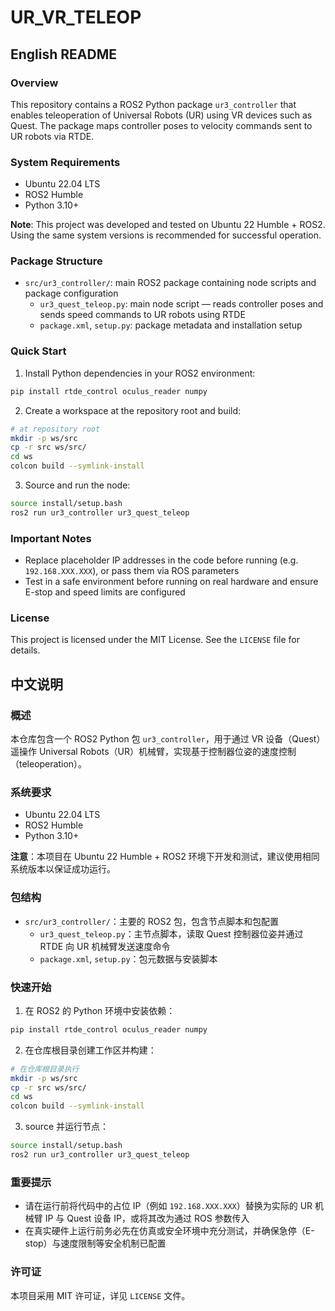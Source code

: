 # UR_VR_TELEOP

## English README

### Overview
This repository contains a ROS2 Python package `ur3_controller` that enables teleoperation of Universal Robots (UR) using VR devices such as Quest. The package maps controller poses to velocity commands sent to UR robots via RTDE.

### System Requirements
- Ubuntu 22.04 LTS
- ROS2 Humble
- Python 3.10+

**Note**: This project was developed and tested on Ubuntu 22 Humble + ROS2. Using the same system versions is recommended for successful operation.

### Package Structure
- `src/ur3_controller/`: main ROS2 package containing node scripts and package configuration
  - `ur3_quest_teleop.py`: main node script — reads controller poses and sends speed commands to UR robots using RTDE
  - `package.xml`, `setup.py`: package metadata and installation setup

### Quick Start
1) Install Python dependencies in your ROS2 environment:

```bash
pip install rtde_control oculus_reader numpy
```

2) Create a workspace at the repository root and build:

```bash
# at repository root
mkdir -p ws/src
cp -r src ws/src/
cd ws
colcon build --symlink-install
```

3) Source and run the node:

```bash
source install/setup.bash
ros2 run ur3_controller ur3_quest_teleop
```

### Important Notes
- Replace placeholder IP addresses in the code before running (e.g. `192.168.XXX.XXX`), or pass them via ROS parameters
- Test in a safe environment before running on real hardware and ensure E-stop and speed limits are configured

### License
This project is licensed under the MIT License. See the `LICENSE` file for details.

## 中文说明

### 概述
本仓库包含一个 ROS2 Python 包 `ur3_controller`，用于通过 VR 设备（Quest）遥操作 Universal Robots（UR）机械臂，实现基于控制器位姿的速度控制（teleoperation）。

### 系统要求
- Ubuntu 22.04 LTS
- ROS2 Humble
- Python 3.10+

**注意**：本项目在 Ubuntu 22 Humble + ROS2 环境下开发和测试，建议使用相同系统版本以保证成功运行。

### 包结构
- `src/ur3_controller/`：主要的 ROS2 包，包含节点脚本和包配置
  - `ur3_quest_teleop.py`：主节点脚本，读取 Quest 控制器位姿并通过 RTDE 向 UR 机械臂发送速度命令
  - `package.xml`, `setup.py`：包元数据与安装脚本

### 快速开始
1) 在 ROS2 的 Python 环境中安装依赖：

```bash
pip install rtde_control oculus_reader numpy
```

2) 在仓库根目录创建工作区并构建：

```bash
# 在仓库根目录执行
mkdir -p ws/src
cp -r src ws/src/
cd ws
colcon build --symlink-install
```

3) source 并运行节点：

```bash
source install/setup.bash
ros2 run ur3_controller ur3_quest_teleop
```

### 重要提示
- 请在运行前将代码中的占位 IP（例如 `192.168.XXX.XXX`）替换为实际的 UR 机械臂 IP 与 Quest 设备 IP，或将其改为通过 ROS 参数传入
- 在真实硬件上运行前务必先在仿真或安全环境中充分测试，并确保急停（E-stop）与速度限制等安全机制已配置

### 许可证
本项目采用 MIT 许可证，详见 `LICENSE` 文件。
